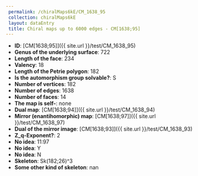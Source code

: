 ```yaml
--- 
 permalink: /chiralMaps6kE/CM_1638_95 
 collection: chiralMaps6kE
 layout: dataEntry
 title: Chiral maps up to 6000 edges - CM[1638;95]
---
```


- **ID**: [CM[1638;95]]({{ site.url }}/test/CM_1638_95)
- **Genus of the underlying surface**: 722
- **Length of the face**: 234
- **Valency**: 18
- **Length of the Petrie polygon**: 182
- **Is the automorphism group solvable?**: S
- **Number of vertices**: 182
- **Number of edges**: 1638
- **Number of faces**: 14
- **The map is self-**: none
- **Dual map**: [CM[1638;94]]({{ site.url }}/test/CM_1638_94)
- **Mirror (enantihomorphic) map**: [CM[1638;97]]({{ site.url }}/test/CM_1638_97)
- **Dual of the mirror image**: [CM[1638;93]]({{ site.url }}/test/CM_1638_93)
- **Z_q-Exponent?**: 2
- **No idea**:  11:97
- **No idea**: Y
- **No idea**: N
- **Skeleton**: Sk(182;26)^3
- **Some other kind of skeleton**: nan

